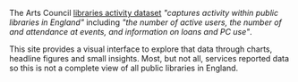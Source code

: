The Arts Council [libraries activity dataset](https://www.artscouncil.org.uk/supporting-arts-museums-and-libraries/supporting-libraries) _"captures activity within public libraries in England"_ including _"the number of active users, the number of and attendance at events, and information on loans and PC use"_.

This site provides a visual interface to explore that data through charts, headline figures and small insights. Most, but not all, services reported data so this is not a complete view of all public libraries in England.
